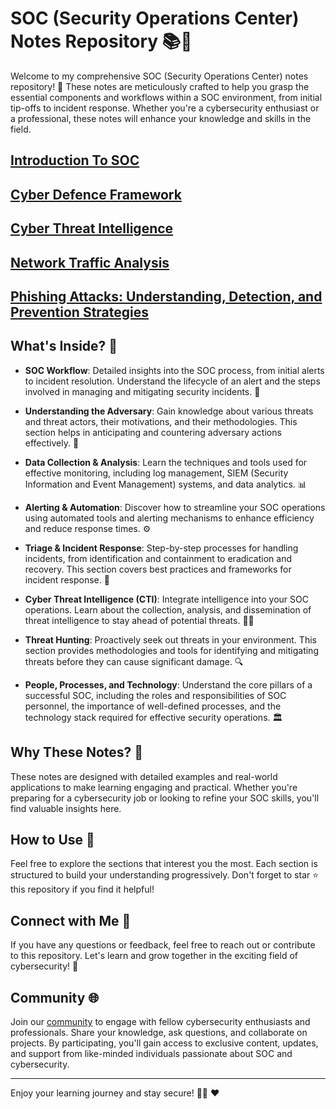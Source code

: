 # SOC (Security Operations Center) Notes Repository 📚🔐

Welcome to my comprehensive SOC (Security Operations Center) notes repository! 🌟 These notes are meticulously crafted to help you grasp the essential components and workflows within a SOC environment, from initial tip-offs to incident response. Whether you're a cybersecurity enthusiast or a professional, these notes will enhance your knowledge and skills in the field.

## [Introduction To SOC](https://github.com/MaheshShukla1/Soc-prep/wiki/Introduction-To-SOC#6-case-study-responding-to-a-phishing-attack)

## [Cyber Defence Framework](https://github.com/MaheshShukla1/Soc-prep/wiki/Cyber-Defence-Framework)

## [Cyber Threat Intelligence](https://github.com/MaheshShukla1/SOC_NOTES_2024/wiki/Cyber-Threat-intelligence)

## [Network Traffic Analysis](https://github.com/MaheshShukla1/SOC-Security-Notes/wiki/Network-Traffic-Analysis)

## [Phishing Attacks: Understanding, Detection, and Prevention Strategies](https://github.com/MaheshShukla1/SOC-Analyst-Notes/wiki/Phishing-Attacks:-Understanding,-Detection,-and-Prevention-Strategies)

## What's Inside? 📖

- **SOC Workflow**: Detailed insights into the SOC process, from initial alerts to incident resolution. Understand the lifecycle of an alert and the steps involved in managing and mitigating security incidents. 🔄

- **Understanding the Adversary**: Gain knowledge about various threats and threat actors, their motivations, and their methodologies. This section helps in anticipating and countering adversary actions effectively. 👾

- **Data Collection & Analysis**: Learn the techniques and tools used for effective monitoring, including log management, SIEM (Security Information and Event Management) systems, and data analytics. 📊

- **Alerting & Automation**: Discover how to streamline your SOC operations using automated tools and alerting mechanisms to enhance efficiency and reduce response times. ⚙️

- **Triage & Incident Response**: Step-by-step processes for handling incidents, from identification and containment to eradication and recovery. This section covers best practices and frameworks for incident response. 🚨

- **Cyber Threat Intelligence (CTI)**: Integrate intelligence into your SOC operations. Learn about the collection, analysis, and dissemination of threat intelligence to stay ahead of potential threats. 🕵️‍♂️

- **Threat Hunting**: Proactively seek out threats in your environment. This section provides methodologies and tools for identifying and mitigating threats before they can cause significant damage. 🔍

- **People, Processes, and Technology**: Understand the core pillars of a successful SOC, including the roles and responsibilities of SOC personnel, the importance of well-defined processes, and the technology stack required for effective security operations. 🏛️

## Why These Notes? 🤔

These notes are designed with detailed examples and real-world applications to make learning engaging and practical. Whether you're preparing for a cybersecurity job or looking to refine your SOC skills, you'll find valuable insights here.

## How to Use 📘

Feel free to explore the sections that interest you the most. Each section is structured to build your understanding progressively. Don't forget to star ⭐ this repository if you find it helpful!

## Connect with Me 🤝

If you have any questions or feedback, feel free to reach out or contribute to this repository. Let's learn and grow together in the exciting field of cybersecurity! 🚀

## Community 🌐

Join our [community](https://discord.gg/yJFaZ4UMb2) to engage with fellow cybersecurity enthusiasts and professionals. Share your knowledge, ask questions, and collaborate on projects. By participating, you'll gain access to exclusive content, updates, and support from like-minded individuals passionate about SOC and cybersecurity.

---

Enjoy your learning journey and stay secure! 🔐✨ ❤️
